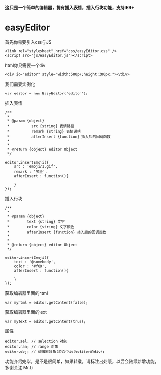 **这只是一个简单的编辑器，拥有插入表情，插入行块功能，支持IE9+**

easyEditor
====================

首先你需要引入css与JS

    <link rel="stylesheet" href="css/easyEditor.css" />
    <script src="js/easyEditor.js"></script>

html你只需要一个div

	<div id="editor" style="width:500px;height:300px;"></div>

我们需要实例化

    var editor = new EasyEditor('editor');
    
插入表情

	/**
     *
     * @param {object} 
     *			src {string} 表情路径 
     *			remark {string} 表情说明
     *			afterInsert {function} 插入后的回调函数
     *
     *
     * @return {object} editor Object
     */
    
    editor.insertEmoji({
		src : 'emoji/1.gif', 
		remark : '笑脸',
		afterInsert : function(){
			
		}
	});

插入行块

	/**
     * 
     * @param {object} 
	 *		  text {string} 文字 
	 *		  color {string} 文字颜色
	 *		  afterInsert {function} 插入后的回调函数
	 *
	 *
     * @return {object} editor Object
     */
    
    editor.insertEmoji({
		text : '@somebody', 
		color : '#f00',
		afterInsert : function(){
			
		}
	});

获取编辑器里面的html
	
	var myhtml = editor.getContent(false);

获取编辑器里面的text
	
	var mytext = editor.getContent(true);
	
属性
	
	editor.sel; // selection 对象
	editor.ran; // range 对象
	editor.obj; // 编辑器对象(即文中id为editor的div);
	
功能介绍完毕，是不是很简单，如果转载，请标注出处哦，以后会陆续新增功能，多谢关注 Mr.Li
